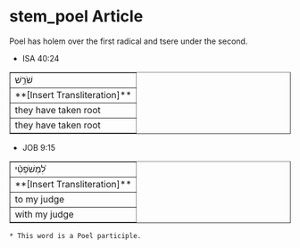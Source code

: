# stem_poel Article
Poel has holem over the first radical and tsere under the second.

* ISA 40:24
<table border="1" class="docutils">
<colgroup>
<col width="100%" />
</colgroup>
<tbody valign="top">
<tr class="row-odd"><td>שֹׁרֵ֥שׁ</td>
</tr>
<tr class="row-even"><td>**[Insert Transliteration]**</td>
</tr>
<tr class="row-odd"><td>they have taken root</td>
</tr>
<tr class="row-even"><td>they have taken root</td>
</tr>
</tbody>
</table>

* JOB 9:15
<table border="1" class="docutils">
<colgroup>
<col width="100%" />
</colgroup>
<tbody valign="top">
<tr class="row-odd"><td>לִ֝מְשֹׁפְטִ֗י</td>
</tr>
<tr class="row-even"><td>**[Insert Transliteration]**</td>
</tr>
<tr class="row-odd"><td>to my judge</td>
</tr>
<tr class="row-even"><td>with my judge</td>
</tr>
</tbody>
</table>
     
    * This word is a Poel participle.
